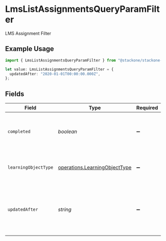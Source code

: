 # LmsListAssignmentsQueryParamFilter

LMS Assignment Filter

## Example Usage

```typescript
import { LmsListAssignmentsQueryParamFilter } from "@stackone/stackone-client-ts/sdk/models/operations";

let value: LmsListAssignmentsQueryParamFilter = {
  updatedAfter: "2020-01-01T00:00:00.000Z",
};
```

## Fields

| Field                                                                                 | Type                                                                                  | Required                                                                              | Description                                                                           | Example                                                                               |
| ------------------------------------------------------------------------------------- | ------------------------------------------------------------------------------------- | ------------------------------------------------------------------------------------- | ------------------------------------------------------------------------------------- | ------------------------------------------------------------------------------------- |
| `completed`                                                                           | *boolean*                                                                             | :heavy_minus_sign:                                                                    | Filter to select assignment by completed status                                       |                                                                                       |
| `learningObjectType`                                                                  | [operations.LearningObjectType](../../../sdk/models/operations/learningobjecttype.md) | :heavy_minus_sign:                                                                    | Filter to select assignment by learning object type.                                  |                                                                                       |
| `updatedAfter`                                                                        | *string*                                                                              | :heavy_minus_sign:                                                                    | Use a string with a date to only select results updated after that given date         | 2020-01-01T00:00:00.000Z                                                              |
